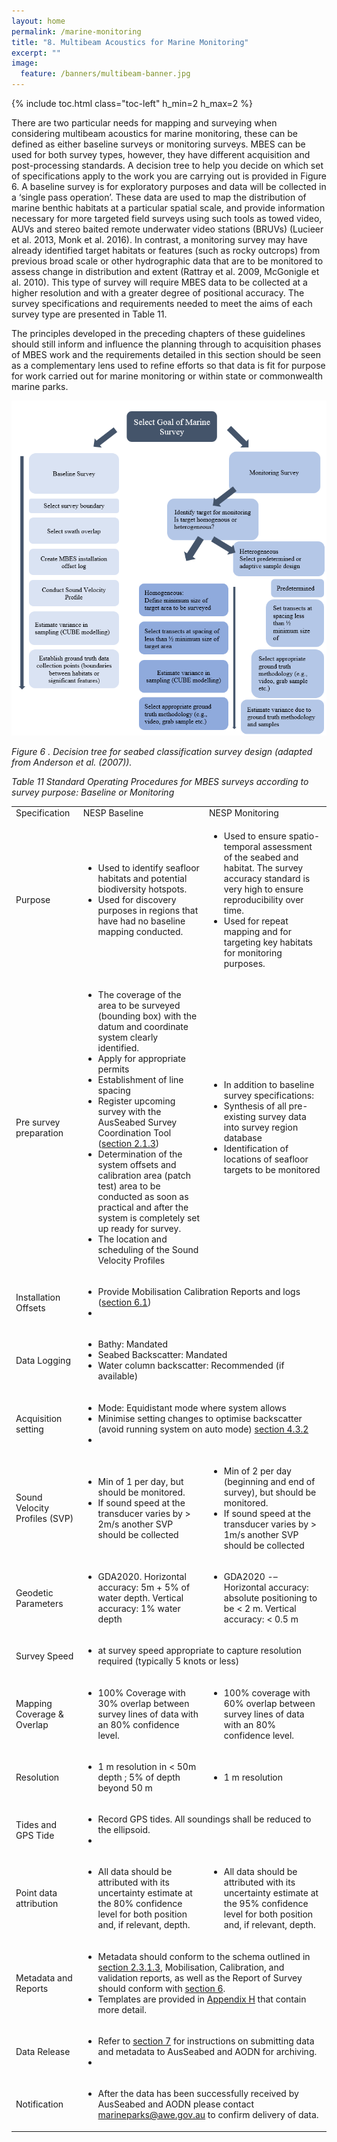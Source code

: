 ```yaml
---
layout: home
permalink: /marine-monitoring
title: "8. Multibeam Acoustics for Marine Monitoring"
excerpt: ""
image:
  feature: /banners/multibeam-banner.jpg
---
```

{% include toc.html class="toc-left" h_min=2 h_max=2 %}

There are two particular needs for mapping and surveying when considering multibeam acoustics for marine monitoring, these can be defined as either baseline surveys or monitoring surveys. MBES can be used for both survey types, however, they have different acquisition and post-processing standards. A decision tree to help you decide on which set of specifications apply to the work you are carrying out is provided in Figure 6. A baseline survey is for exploratory purposes and data will be collected in a ‘single pass operation’. These data are used to map the distribution of marine benthic habitats at a particular spatial scale, and provide information necessary for more targeted field surveys using such tools as towed video, AUVs and stereo baited remote underwater video stations (BRUVs) (Lucieer et al. 2013, Monk et al. 2016). In contrast, a monitoring survey may have already identified target habitats or features (such as rocky outcrops) from previous broad scale or other hydrographic data that are to be monitored to assess change in distribution and extent (Rattray et al. 2009, McGonigle et al. 2010). This type of survey will require MBES data to be collected at a higher resolution and with a greater degree of positional accuracy. The survey specifications and requirements needed to meet the aims of each survey type are presented in Table 11. 

The principles developed in the preceding chapters of these guidelines should still inform and influence the planning through to acquisition phases of MBES work and the requirements detailed in this section should be seen as a complementary lens used to refine efforts so that data is fit for purpose for work carried out for marine monitoring or within state or commonwealth marine parks.


<img src="images/figures/image6.png" width="" alt="alt_text" title="image_tooltip">

<em>Figure 6 . Decision tree for seabed classification survey design (adapted from Anderson et al. (2007)).</em>

<em>Table 11 Standard Operating Procedures for MBES surveys according to survey purpose: Baseline or Monitoring</em>

<table>
  <tr>
   <td>Specification
   </td>
   <td>NESP Baseline
   </td>
   <td>NESP Monitoring
   </td>
  </tr>
  <tr>
   <td>Purpose
   </td>
   <td>
<ul>

<li>Used to identify seafloor habitats and potential biodiversity hotspots.

<li>Used for discovery purposes in regions that have had no baseline mapping conducted.
</li>
   <td>
<ul>

<li>Used to ensure spatio-temporal assessment of the seabed and habitat. The survey accuracy standard is very high to ensure reproducibility over time.

<li>Used for repeat mapping and for targeting key habitats for monitoring purposes.
</li>
</ul>
   </td>
  </tr>
  <tr>
   <td>Pre survey preparation
   </td>
   <td>
<ul>

<li>The coverage of the area to be surveyed (bounding box) with the datum and coordinate system clearly identified.

<li>Apply for appropriate permits

<li>Establishment of line spacing

<li>Register upcoming survey with the AusSeabed Survey Coordination Tool (<a href="#heading=h.2xcytpi">section 2.1.3</a>)

<li>Determination of the system offsets and calibration area (patch test) area to be conducted as soon as practical and after the system is completely set up ready for survey. 

<li>The location and scheduling of the Sound Velocity Profiles
</li>
</ul>
   </td>
   <td>
<ul>

<li>In addition to baseline survey specifications:

<li>Synthesis of all pre-existing survey data into survey region  database

<li>Identification of locations of seafloor targets to be monitored 
</li>
</ul>
   </td>
  </tr>
  <tr>
   <td>Installation Offsets
   </td>
   <td colspan="2" >
<ul>

<li>Provide Mobilisation Calibration Reports and logs (<a href="#heading=h.zu0gcz">section 6.1</a>)

<li>
</li>
</ul>
   </td>
  </tr>
  <tr>
   <td>Data Logging
   </td>
   <td colspan="2" >
<ul>

<li>Bathy: Mandated

<li>Seabed Backscatter: Mandated

<li>Water column backscatter: Recommended (if available)
</li>
</ul>
   </td>
  </tr>
  <tr>
   <td>Acquisition setting
   </td>
   <td colspan="2" >
<ul>

<li>Mode: Equidistant mode where system allows

<li>Minimise setting changes to optimise backscatter (avoid running system on auto mode) <a href="#heading=h.39kk8xu">section 4.3.2</a>

<li>
</li>
</ul>
   </td>
  </tr>
  <tr>
   <td>Sound Velocity Profiles (SVP)
   </td>
   <td>
<ul>

<li>Min of 1 per day, but should be monitored.

<li>If sound speed at the transducer varies by > 2m/s another SVP should be collected
</li>
</ul>
   </td>
   <td>
<ul>

<li>Min of 2 per day (beginning and end of survey), but should be monitored.

<li>If sound speed at the transducer varies by > 1m/s another SVP should be collected
</li>
</ul>
   </td>
  </tr>
  <tr>
   <td>Geodetic Parameters
   </td>
   <td>
<ul>

<li>GDA2020. Horizontal accuracy: 5m + 5% of water depth. Vertical accuracy: 1% water depth
</li>
</ul>
   </td>
   <td>
<ul>

<li>GDA2020 -– Horizontal accuracy: absolute positioning to be &lt; 2 m. Vertical accuracy: &lt; 0.5 m
</li>
</ul>
   </td>
  </tr>
  <tr>
   <td>Survey Speed
   </td>
   <td colspan="2" >
<ul>

<li>at survey speed appropriate to capture resolution required (typically 5 knots or less)
</li>
</ul>
   </td>
  </tr>
  <tr>
   <td>Mapping Coverage & Overlap
   </td>
   <td>
<ul>

<li>100% Coverage with 30% overlap between survey lines of data with an 80% confidence level.
</li>
</ul>
   </td>
   <td>
<ul>

<li>100% coverage with 60% overlap between survey lines of data with an 80% confidence level.
</li>
</ul>
   </td>
  </tr>
  <tr>
   <td>Resolution
   </td>
   <td>
<ul>

<li>1 m resolution in &lt; 50m depth ; 5% of depth beyond 50 m
</li>
</ul>
   </td>
   <td>
<ul>

<li> 1 m resolution 
</li>
</ul>
   </td>
  </tr>
  <tr>
   <td>Tides and GPS Tide
   </td>
   <td colspan="2" >
<ul>

<li>Record GPS tides. All soundings shall be reduced to the ellipsoid.

<li>
</li>
</ul>
   </td>
  </tr>
  <tr>
   <td>Point data attribution
   </td>
   <td>
<ul>

<li>All data should be attributed with its uncertainty estimate at the 80% confidence level for both position and, if relevant, depth.
</li>
</ul>
   </td>
   <td>
<ul>

<li>All data should be attributed with its uncertainty estimate at the 95% confidence level for both position and, if relevant, depth.
</li>
</ul>
   </td>
  </tr>
  <tr>
   <td>Metadata and Reports
   </td>
   <td colspan="2" >
<ul>

<li>Metadata should conform to the schema outlined in <a href="#heading=h.147n2zr">section 2.3.1.3</a>, Mobilisation, Calibration, and validation reports, as well as the Report of Survey should conform with <a href="#heading=h.2koq656">section 6</a>. 

<li>Templates are provided in <a href="https://australian-multibeam-guidelines.github.io/appendices#appendix-h--records-templates">Appendix H</a> that contain more detail. 
</li>
</ul>
   </td>
  </tr>
  <tr>
   <td>Data Release
   </td>
   <td colspan="2" >
<ul>

<li>Refer to <a href="#heading=h.3x8tuzt">section 7</a> for instructions on submitting data and metadata to AusSeabed and AODN for archiving. 

<li>
</li>
</ul>
   </td>
  </tr>
  <tr>
   <td>Notification
   </td>
   <td colspan="2" >
<ul>

<li>After the data has been successfully received by AusSeabed and AODN please contact <a href="mailto:marineparks@awe.gov.au">marineparks@awe.gov.au</a> to confirm delivery of data.
</li>
</ul>
   </td>
  </tr>